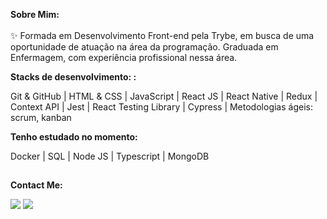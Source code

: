 <b> Sobre Mim: </b>
<br><br>
✨ Formada em Desenvolvimento Front-end pela Trybe, em busca de uma oportunidade de atuação na área da programação. Graduada em Enfermagem, com experiência profissional nessa área.
<br>

<b> Stacks de desenvolvimento: : </b>

Git & GitHub |  HTML & CSS | JavaScript | React JS | React Native | Redux | Context API | Jest | React Testing Library | Cypress | Metodologias ágeis: scrum, kanban <br>

<b> Tenho estudado no momento: </b>

Docker | SQL | Node JS | Typescript | MongoDB 

##

<b> Contact Me: </b>
  <div>  
  <a href = "layanenu@gmail.com"><img src="https://img.shields.io/badge/-Gmail-%23333?style=for-the-badge&logo=gmail&logoColor=white" target="_blank"></a>
  <a href="https://www.linkedin.com/in/layanenu/" target="_blank"><img src="https://img.shields.io/badge/-LinkedIn-%230077B5?style=for-the-badge&logo=linkedin&logoColor=white" target="_blank"></a> 
</div>
